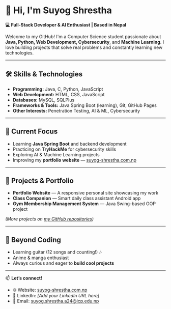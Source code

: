 # 👋 Hi, I'm Suyog Shrestha  

**💻 Full-Stack Developer & AI Enthusiast | Based in Nepal**  

Welcome to my GitHub! I'm a Computer Science student passionate about **Java, Python, Web Development, Cybersecurity**, and **Machine Learning**. I love building projects that solve real problems and constantly learning new technologies.  

---

## 🛠 Skills & Technologies  
- **Programming:** Java, C, Python, JavaScript  
- **Web Development:** HTML, CSS, JavaScript  
- **Databases:** MySQL, SQLPlus  
- **Frameworks & Tools:** Java Spring Boot (learning), Git, GitHub Pages  
- **Other Interests:** Penetration Testing, AI & ML, Cybersecurity  

---

## 🚀 Current Focus  
- Learning **Java Spring Boot** and backend development  
- Practicing on **TryHackMe** for cybersecurity skills  
- Exploring AI & Machine Learning projects  
- Improving my **portfolio website** — [suyog-shrestha.com.np](https://suyog-shrestha.com.np)  

---

## 🎯 Projects & Portfolio  
- **Portfolio Website** — A responsive personal site showcasing my work  
- **Class Companion** — Smart daily class assistant Android app  
- **Gym Membership Management System** — Java Swing-based OOP project  

*(More projects on [my GitHub repositories](https://github.com/SuyogShrestha-7))*

---

## 🎸 Beyond Coding  
- Learning guitar (12 songs and counting!) 🎶  
- Anime & manga enthusiast  
- Always curious and eager to **build cool projects**  

---

📫 **Let’s connect!**  
- 🌐 Website: [suyog-shrestha.com.np](https://suyog-shrestha.com.np)  
- 💼 LinkedIn: *[Add your LinkedIn URL here]*  
- 📧 Email: suyog.shrestha.a24@icp.edu.np  

